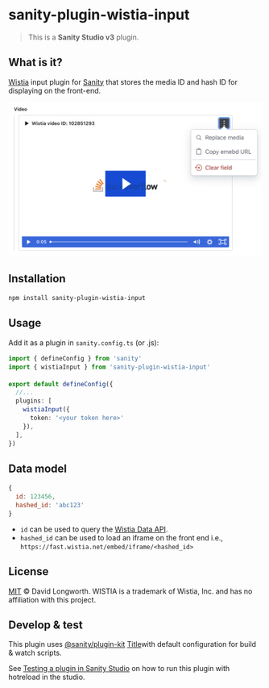 # sanity-plugin-wistia-input

> This is a **Sanity Studio v3** plugin.
> 
## What is it?

[Wistia](https://wistia.com/) input plugin for [Sanity](https://sanity.io/) that stores the media ID and hash ID for displaying on the front-end.

![Empty state](./assets/wistia-input-video.png)

## Installation

```sh
npm install sanity-plugin-wistia-input
```

## Usage

Add it as a plugin in `sanity.config.ts` (or .js):

```ts
import { defineConfig } from 'sanity'
import { wistiaInput } from 'sanity-plugin-wistia-input'

export default defineConfig({
  //...
  plugins: [
    wistiaInput({
      token: '<your token here>'
    }),
  ],
})
```

## Data model

```js
{
  id: 123456,
  hashed_id: 'abc123'
}
```

* `id` can be used to query the [Wistia Data API](https://wistia.com/support/developers/data-api).
* `hashed_id` can be used to load an iframe on the front end i.e., `https://fast.wistia.net/embed/iframe/<hashed_id>`

## License

[MIT](LICENSE) © David Longworth. WISTIA is a trademark of Wistia, Inc. and has no affiliation with this project.

## Develop & test

This plugin uses [@sanity/plugin-kit](https://github.com/sanity-io/plugin-kit)
[Title](.prettierignore)with default configuration for build & watch scripts.

See [Testing a plugin in Sanity Studio](https://github.com/sanity-io/plugin-kit#testing-a-plugin-in-sanity-studio)
on how to run this plugin with hotreload in the studio.

